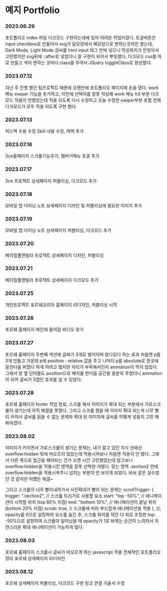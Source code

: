 # 예지 Portfolio

### 2023.06.29 ###
포트폴리오 index 파일 다크모드 구현하는데에 있어 어려운 작업이었다.
토글버튼은 input checkbox로 만들어서 svg가 달모양에서 해모양으로 변하는것까진 했는데,
Dark Mode, Light Mode 글씨를 html input 태그 안에 넣으니 작성위치가 안맞아서 고민했지만 svg뒤에 ::after로 넣었더니 잘 구현이 되어서 뿌듯했다.
다크모드 css를 따로 만들고 색이 변하는 곳마다 class를 주어서 JQuery toggleClass로 완성했다.


### 2023.07.12 ###
지난 주 진행 했던 팀프로젝트 때문에 오랜만에 포트폴리오 페이지에 손을 댔다.
work 메뉴 siwper 기능을 추가하고, 이전에 선택자를 잘못 작성해 
work 메뉴 h3 부분 다크모드 적용이 안됐었는데 적용 되도록 다시 수정하고
오늘 수정한 swiper부분 포함 전체 다크모드가 모두 적용 되도록 구현 했다.


### 2023.07.13 ###
피드백 수용 수정 
Skill 내용 수정, 여백 추가


### 2023.07.16 ###
3ce홈페이지 스크롤기능추가, 햄버거메뉴 토글 추가


### 2023.07.17 ###
3ce 프로젝트 상세페이지 퍼블리싱, 다크모드 추가


### 2023.07.18 ###
모바일 앱 다이닝 노트 상세페이지 디자인 및 퍼블리싱에 필요한 이미지 추가


### 2023.07.19 ###
모바일 앱 다이닝 노트 상세페이지 퍼블리싱, 다크모드 추가


### 2023.07.20 ###
베이힐풀앤빌라 프로젝트 상세페이지 디자인, 퍼블리싱


### 2023.07.21 ###
베이힐풀앤빌라 프로젝트 상세페이지 다크모드 추가


### 2023.07.25 ###
개인프로젝트 포르쉐코리아 홈페이지 리디자인, 퍼블리싱 시작


### 2023.07.26 ###
포르쉐 홈페이지 메인에 들어갈 비디오 찾기


### 2023.07.27 ###
포르쉐 홈페이지 두번째 섹션에 글짜가 3개로 벌어지며 왔다갔다 하는 효과
처음엔 p를 3개 만들고 가운데 p에 position : relative 값을 주고 나머지 p를 absolute로 한곳에 뭉친다음 퍼졌다 하게 하려고 했지만
자리가 부족해서인지 animation이 먹지 않았다.
그래서 양 옆 단어들도 position으로 배치를 한다음 공간을 충분히 주었더니 
animation이 되어 글씨가 3겹인 효과를 낼 수 있었다.


### 2023.07.28 ###
포르쉐 홈페이지 footer 작업 완료,
스크롤 해서 이미지가 확대 되는 부분에서 가로스크롤이 생기는데 아직 해결을 못했다.
그리고 스크롤 했을 때 이미지 확대 되는게 너무 빨리 커져서 글씨를 읽을 수 없는 문제와
확대 된 이미지에 글씨를 어떻게 넣을지 고민 해 봐야겠다.


### 2023.08.02 ###
이미지가 커지면서 가로스크롤이 생기는 문제는, 내가 알고 있던 지식 선에선 overflow:hidden 밖에 떠오르지 않았는데
적용시켜보니 처음엔 적용이 안 됐다. 그래서 다른 쪽으로 접근을 해야되는 건가 오랜 시간 고민했었는데
알고보니 overflow:hidden을 적용시킨 영역을 잘못 선택한 거였다.
맞는 영역 .section2 안에 overflow:hidden을 적용시켜주니 넘치는 부분이 안 보이게 되었다.
바보 같은 실수였던 것 같지만 어쨌든 해결~ 

그리고 스크롤이 너무 빨리내려가서 사진확대가 빨리 되는 문제는
  scrollTrigger: {
    trigger: ".section2", // 스크롤 트리거로 사용할 요소
    start: "top -50%", // 애니메이션이 시작할 위치 (top 80% 지점)
    end: "bottom 10%", // 애니메이션이 끝날 위치 (bottom 20% 지점)
    scrub: true, // 스크롤에 따라 부드럽게 애니메이션을 적용
  },
});
opacity를 0으로 설정하여 요소를 숨긴 후, 스크롤 위치를 약간 더 위로 조정한 top: -50%으로 설정하여 스크롤이 일어났을 때 opacity가 1로 바뀌는 순간이 느려져서 자연스러운 확대 애니메이션이 가능하게 했다.


### 2023.08.03 ###
포르쉐 홈페이지 스크롤시 글씨가 떠오르게 하는 javascript 적용
전체적인 포트폴리오 정리
포르쉐 상세페이지 리디자인


### 2023.08.12 ###
포르쉐 상세페이지 퍼블리싱, 다크모드 구현
링크 연결
기술서 수정